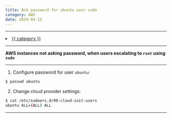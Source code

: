 ```yaml
---
title: Ask password for ubuntu user sudo
category: AWS
date: 2019-04-15
---
```


-----

<li><a href="/categories#{{ category | uri_escape | downcase }}">{{ category }}</a></li>

-----

**AWS instances not asking password, when users escalating to `root` using `sudo`**

-----

1. Configure password for user `ubuntu`:
```bash
$ passwd ubuntu
```

2. Change cloud provider settings:
```bash
$ cat /etc/sudoers.d/90-cloud-init-users
ubuntu ALL=(ALL) ALL
```

-----